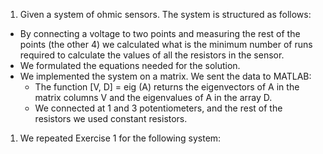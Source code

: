 ﻿1. Given a system of ohmic sensors. The system is structured as follows:

- By connecting a voltage to two points and measuring the rest of the points (the other 4) we calculated what is the minimum number of runs required to calculate the values of all the resistors in the sensor.
- We formulated the equations needed for the solution.
- We implemented the system on a matrix. We sent the data to MATLAB:
  - The function [V, D] = eig (A) returns the eigenvectors of A in the matrix columns V and the eigenvalues of A in the array D.
  - We connected at 1 and 3 potentiometers, and the rest of the resistors we used constant resistors.
1. We repeated Exercise 1 for the following system:

